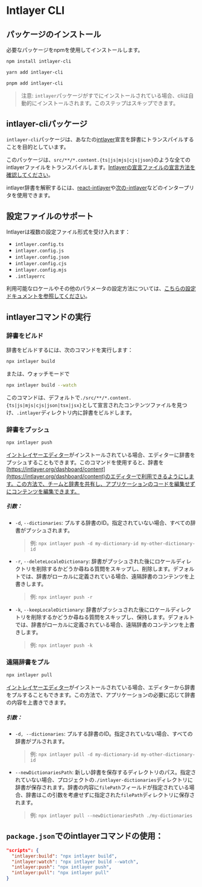# Intlayer CLI

## パッケージのインストール

必要なパッケージをnpmを使用してインストールします。

```bash
npm install intlayer-cli
```

```bash
yarn add intlayer-cli
```

```bash
pnpm add intlayer-cli
```

> 注意: `intlayer`パッケージがすでにインストールされている場合、cliは自動的にインストールされます。このステップはスキップできます。

## intlayer-cliパッケージ

`intlayer-cli`パッケージは、あなたの[intlayer](https://github.com/aymericzip/intlayer/blob/main/packages/intlayer/README.md)宣言を辞書にトランスパイルすることを目的としています。

このパッケージは、`src/**/*.content.{ts|js|mjs|cjs|json}`のような全てのintlayerファイルをトランスパイルします。[Intlayerの宣言ファイルの宣言方法を確認してください](https://github.com/aymericzip/intlayer/blob/main/packages/intlayer/README.md)。

intlayer辞書を解釈するには、[react-intlayer](https://github.com/aymericzip/intlayer/blob/main/packages/react-intlayer/README.md)や[次の-intlayer](https://github.com/aymericzip/intlayer/blob/main/packages/next-intlayer/README.md)などのインタープリタを使用できます。

## 設定ファイルのサポート

Intlayerは複数の設定ファイル形式を受け入れます：

- `intlayer.config.ts`
- `intlayer.config.js`
- `intlayer.config.json`
- `intlayer.config.cjs`
- `intlayer.config.mjs`
- `.intlayerrc`

利用可能なロケールやその他のパラメータの設定方法については、[こちらの設定ドキュメントを参照してください](https://github.com/aymericzip/intlayer/blob/main/docs/ja/configuration.md)。

## intlayerコマンドの実行

### 辞書をビルド

辞書をビルドするには、次のコマンドを実行します：

```bash
npx intlayer build
```

または、ウォッチモードで

```bash
npx intlayer build --watch
```

このコマンドは、デフォルトで`./src/**/*.content.{ts|js|mjs|cjs|json|tsx|jsx}`として宣言されたコンテンツファイルを見つけ、`.intlayer`ディレクトリ内に辞書をビルドします。

### 辞書をプッシュ

```bash
npx intlayer push
```

[イントレイヤーエディター](https://github.com/aymericzip/intlayer/blob/main/docs/ja/intlayer_editor.md)がインストールされている場合、エディターに辞書をプッシュすることもできます。このコマンドを使用すると、辞書を[https://intlayer.org/dashboard/content](https://intlayer.org/dashboard/content)のエディターで利用できるようにします。この方法で、チームと辞書を共有し、アプリケーションのコードを編集せずにコンテンツを編集できます。

##### 引数：

- `-d`, `--dictionaries`: プルする辞書のID。指定されていない場合、すべての辞書がプッシュされます。
  > 例: `npx intlayer push -d my-dictionary-id my-other-dictionary-id`
- `-r`, `--deleteLocaleDictionary`: 辞書がプッシュされた後にロケールディレクトリを削除するかどうか尋ねる質問をスキップし、削除します。デフォルトでは、辞書がローカルに定義されている場合、遠隔辞書のコンテンツを上書きします。
  > 例: `npx intlayer push -r`
- `-k`, `--keepLocaleDictionary`: 辞書がプッシュされた後にロケールディレクトリを削除するかどうか尋ねる質問をスキップし、保持します。デフォルトでは、辞書がローカルに定義されている場合、遠隔辞書のコンテンツを上書きします。
  > 例: `npx intlayer push -k`

### 遠隔辞書をプル

```bash
npx intlayer pull
```

[イントレイヤーエディター](https://github.com/aymericzip/intlayer/blob/main/docs/ja/intlayer_editor.md)がインストールされている場合、エディターから辞書をプルすることもできます。この方法で、アプリケーションの必要に応じて辞書の内容を上書きできます。

##### 引数：

- `-d, --dictionaries`: プルする辞書のID。指定されていない場合、すべての辞書がプルされます。
  > 例: `npx intlayer pull -d my-dictionary-id my-other-dictionary-id`
- `--newDictionariesPath`: 新しい辞書を保存するディレクトリのパス。指定されていない場合、プロジェクトの`./intlayer-dictionaries`ディレクトリに辞書が保存されます。辞書の内容に`filePath`フィールドが指定されている場合、辞書はこの引数を考慮せずに指定された`filePath`ディレクトリに保存されます。
  > 例: `npx intlayer pull --newDictionariesPath ./my-dictionaries`

## `package.json`でのintlayerコマンドの使用：

```json
"scripts": {
  "intlayer:build": "npx intlayer build",
  "intlayer:watch": "npx intlayer build --watch",
  "intlayer:push": "npx intlayer push",
  "intlayer:pull": "npx intlayer pull"
}
```
